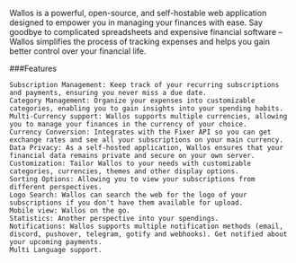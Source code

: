 Wallos is a powerful, open-source, and self-hostable web application designed to empower you in managing your finances with ease. Say goodbye to complicated spreadsheets and expensive financial software – Wallos simplifies the process of tracking expenses and helps you gain better control over your financial life.

###Features

    Subscription Management: Keep track of your recurring subscriptions and payments, ensuring you never miss a due date.
    Category Management: Organize your expenses into customizable categories, enabling you to gain insights into your spending habits.
    Multi-Currency support: Wallos supports multiple currencies, allowing you to manage your finances in the currency of your choice.
    Currency Conversion: Integrates with the Fixer API so you can get exchange rates and see all your subscriptions on your main currency.
    Data Privacy: As a self-hosted application, Wallos ensures that your financial data remains private and secure on your own server.
    Customization: Tailor Wallos to your needs with customizable categories, currencies, themes and other display options.
    Sorting Options: Allowing you to view your subscriptions from different perspectives.
    Logo Search: Wallos can search the web for the logo of your subscriptions if you don't have them available for upload.
    Mobile view: Wallos on the go.
    Statistics: Another perspective into your spendings.
    Notifications: Wallos supports multiple notification methods (email, discord, pushover, telegram, gotify and webhooks). Get notified about your upcoming payments.
    Multi Language support.
